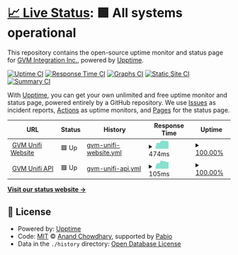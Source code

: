 # [📈 Live Status](https://status.gvmunifi.com): <!--live status--> **🟩 All systems operational**

This repository contains the open-source uptime monitor and status page for [GVM Integration Inc.](https://status.gvmunifi.com), powered by [Upptime](https://github.com/upptime/upptime).

[![Uptime CI](https://github.com/GVM-Integration-Inc/StatusPage/workflows/Uptime%20CI/badge.svg)](https://github.com/GVM-Integration-Inc/StatusPage/actions?query=workflow%3A%22Uptime+CI%22)
[![Response Time CI](https://github.com/GVM-Integration-Inc/StatusPage/workflows/Response%20Time%20CI/badge.svg)](https://github.com/GVM-Integration-Inc/StatusPage/actions?query=workflow%3A%22Response+Time+CI%22)
[![Graphs CI](https://github.com/GVM-Integration-Inc/StatusPage/workflows/Graphs%20CI/badge.svg)](https://github.com/GVM-Integration-Inc/StatusPage/actions?query=workflow%3A%22Graphs+CI%22)
[![Static Site CI](https://github.com/GVM-Integration-Inc/StatusPage/workflows/Static%20Site%20CI/badge.svg)](https://github.com/GVM-Integration-Inc/StatusPage/actions?query=workflow%3A%22Static+Site+CI%22)
[![Summary CI](https://github.com/GVM-Integration-Inc/StatusPage/workflows/Summary%20CI/badge.svg)](https://github.com/GVM-Integration-Inc/StatusPage/actions?query=workflow%3A%22Summary+CI%22)

With [Upptime](https://upptime.js.org), you can get your own unlimited and free uptime monitor and status page, powered entirely by a GitHub repository. We use [Issues](https://github.com/GVM-Integration-Inc/StatusPage/issues) as incident reports, [Actions](https://github.com/GVM-Integration-Inc/StatusPage/actions) as uptime monitors, and [Pages](https://status.gvmunifi.com) for the status page.

<!--start: status pages-->
<!-- This summary is generated by Upptime (https://github.com/upptime/upptime) -->
<!-- Do not edit this manually, your changes will be overwritten -->
<!-- prettier-ignore -->
| URL | Status | History | Response Time | Uptime |
| --- | ------ | ------- | ------------- | ------ |
| <img alt="" src="https://icons.duckduckgo.com/ip3/gvmunifi.com.ico" height="13"> [GVM Unifi Website](https://gvmunifi.com) | 🟩 Up | [gvm-unifi-website.yml](https://github.com/GVM-Integration-Inc/StatusPage/commits/HEAD/history/gvm-unifi-website.yml) | <details><summary><img alt="Response time graph" src="./graphs/gvm-unifi-website/response-time-week.png" height="20"> 474ms</summary><br><a href="https://status.gvmunifi.com/history/gvm-unifi-website"><img alt="Response time 407" src="https://img.shields.io/endpoint?url=https%3A%2F%2Fraw.githubusercontent.com%2FGVM-Integration-Inc%2FStatusPage%2FHEAD%2Fapi%2Fgvm-unifi-website%2Fresponse-time.json"></a><br><a href="https://status.gvmunifi.com/history/gvm-unifi-website"><img alt="24-hour response time 454" src="https://img.shields.io/endpoint?url=https%3A%2F%2Fraw.githubusercontent.com%2FGVM-Integration-Inc%2FStatusPage%2FHEAD%2Fapi%2Fgvm-unifi-website%2Fresponse-time-day.json"></a><br><a href="https://status.gvmunifi.com/history/gvm-unifi-website"><img alt="7-day response time 474" src="https://img.shields.io/endpoint?url=https%3A%2F%2Fraw.githubusercontent.com%2FGVM-Integration-Inc%2FStatusPage%2FHEAD%2Fapi%2Fgvm-unifi-website%2Fresponse-time-week.json"></a><br><a href="https://status.gvmunifi.com/history/gvm-unifi-website"><img alt="30-day response time 407" src="https://img.shields.io/endpoint?url=https%3A%2F%2Fraw.githubusercontent.com%2FGVM-Integration-Inc%2FStatusPage%2FHEAD%2Fapi%2Fgvm-unifi-website%2Fresponse-time-month.json"></a><br><a href="https://status.gvmunifi.com/history/gvm-unifi-website"><img alt="1-year response time 407" src="https://img.shields.io/endpoint?url=https%3A%2F%2Fraw.githubusercontent.com%2FGVM-Integration-Inc%2FStatusPage%2FHEAD%2Fapi%2Fgvm-unifi-website%2Fresponse-time-year.json"></a></details> | <details><summary><a href="https://status.gvmunifi.com/history/gvm-unifi-website">100.00%</a></summary><a href="https://status.gvmunifi.com/history/gvm-unifi-website"><img alt="All-time uptime 100.00%" src="https://img.shields.io/endpoint?url=https%3A%2F%2Fraw.githubusercontent.com%2FGVM-Integration-Inc%2FStatusPage%2FHEAD%2Fapi%2Fgvm-unifi-website%2Fuptime.json"></a><br><a href="https://status.gvmunifi.com/history/gvm-unifi-website"><img alt="24-hour uptime 100.00%" src="https://img.shields.io/endpoint?url=https%3A%2F%2Fraw.githubusercontent.com%2FGVM-Integration-Inc%2FStatusPage%2FHEAD%2Fapi%2Fgvm-unifi-website%2Fuptime-day.json"></a><br><a href="https://status.gvmunifi.com/history/gvm-unifi-website"><img alt="7-day uptime 100.00%" src="https://img.shields.io/endpoint?url=https%3A%2F%2Fraw.githubusercontent.com%2FGVM-Integration-Inc%2FStatusPage%2FHEAD%2Fapi%2Fgvm-unifi-website%2Fuptime-week.json"></a><br><a href="https://status.gvmunifi.com/history/gvm-unifi-website"><img alt="30-day uptime 100.00%" src="https://img.shields.io/endpoint?url=https%3A%2F%2Fraw.githubusercontent.com%2FGVM-Integration-Inc%2FStatusPage%2FHEAD%2Fapi%2Fgvm-unifi-website%2Fuptime-month.json"></a><br><a href="https://status.gvmunifi.com/history/gvm-unifi-website"><img alt="1-year uptime 100.00%" src="https://img.shields.io/endpoint?url=https%3A%2F%2Fraw.githubusercontent.com%2FGVM-Integration-Inc%2FStatusPage%2FHEAD%2Fapi%2Fgvm-unifi-website%2Fuptime-year.json"></a></details>
| <img alt="" src="https://icons.duckduckgo.com/ip3/gvmunifi.com.ico" height="13"> [GVM Unifi API](https://gvmunifi.com/api/time) | 🟩 Up | [gvm-unifi-api.yml](https://github.com/GVM-Integration-Inc/StatusPage/commits/HEAD/history/gvm-unifi-api.yml) | <details><summary><img alt="Response time graph" src="./graphs/gvm-unifi-api/response-time-week.png" height="20"> 105ms</summary><br><a href="https://status.gvmunifi.com/history/gvm-unifi-api"><img alt="Response time 88" src="https://img.shields.io/endpoint?url=https%3A%2F%2Fraw.githubusercontent.com%2FGVM-Integration-Inc%2FStatusPage%2FHEAD%2Fapi%2Fgvm-unifi-api%2Fresponse-time.json"></a><br><a href="https://status.gvmunifi.com/history/gvm-unifi-api"><img alt="24-hour response time 104" src="https://img.shields.io/endpoint?url=https%3A%2F%2Fraw.githubusercontent.com%2FGVM-Integration-Inc%2FStatusPage%2FHEAD%2Fapi%2Fgvm-unifi-api%2Fresponse-time-day.json"></a><br><a href="https://status.gvmunifi.com/history/gvm-unifi-api"><img alt="7-day response time 105" src="https://img.shields.io/endpoint?url=https%3A%2F%2Fraw.githubusercontent.com%2FGVM-Integration-Inc%2FStatusPage%2FHEAD%2Fapi%2Fgvm-unifi-api%2Fresponse-time-week.json"></a><br><a href="https://status.gvmunifi.com/history/gvm-unifi-api"><img alt="30-day response time 88" src="https://img.shields.io/endpoint?url=https%3A%2F%2Fraw.githubusercontent.com%2FGVM-Integration-Inc%2FStatusPage%2FHEAD%2Fapi%2Fgvm-unifi-api%2Fresponse-time-month.json"></a><br><a href="https://status.gvmunifi.com/history/gvm-unifi-api"><img alt="1-year response time 88" src="https://img.shields.io/endpoint?url=https%3A%2F%2Fraw.githubusercontent.com%2FGVM-Integration-Inc%2FStatusPage%2FHEAD%2Fapi%2Fgvm-unifi-api%2Fresponse-time-year.json"></a></details> | <details><summary><a href="https://status.gvmunifi.com/history/gvm-unifi-api">100.00%</a></summary><a href="https://status.gvmunifi.com/history/gvm-unifi-api"><img alt="All-time uptime 100.00%" src="https://img.shields.io/endpoint?url=https%3A%2F%2Fraw.githubusercontent.com%2FGVM-Integration-Inc%2FStatusPage%2FHEAD%2Fapi%2Fgvm-unifi-api%2Fuptime.json"></a><br><a href="https://status.gvmunifi.com/history/gvm-unifi-api"><img alt="24-hour uptime 100.00%" src="https://img.shields.io/endpoint?url=https%3A%2F%2Fraw.githubusercontent.com%2FGVM-Integration-Inc%2FStatusPage%2FHEAD%2Fapi%2Fgvm-unifi-api%2Fuptime-day.json"></a><br><a href="https://status.gvmunifi.com/history/gvm-unifi-api"><img alt="7-day uptime 100.00%" src="https://img.shields.io/endpoint?url=https%3A%2F%2Fraw.githubusercontent.com%2FGVM-Integration-Inc%2FStatusPage%2FHEAD%2Fapi%2Fgvm-unifi-api%2Fuptime-week.json"></a><br><a href="https://status.gvmunifi.com/history/gvm-unifi-api"><img alt="30-day uptime 100.00%" src="https://img.shields.io/endpoint?url=https%3A%2F%2Fraw.githubusercontent.com%2FGVM-Integration-Inc%2FStatusPage%2FHEAD%2Fapi%2Fgvm-unifi-api%2Fuptime-month.json"></a><br><a href="https://status.gvmunifi.com/history/gvm-unifi-api"><img alt="1-year uptime 100.00%" src="https://img.shields.io/endpoint?url=https%3A%2F%2Fraw.githubusercontent.com%2FGVM-Integration-Inc%2FStatusPage%2FHEAD%2Fapi%2Fgvm-unifi-api%2Fuptime-year.json"></a></details>

<!--end: status pages-->

[**Visit our status website →**](https://status.gvmunifi.com)

## 📄 License

- Powered by: [Upptime](https://github.com/upptime/upptime)
- Code: [MIT](./LICENSE) © [Anand Chowdhary](https://anandchowdhary.com), supported by [Pabio](https://pabio.com)
- Data in the `./history` directory: [Open Database License](https://opendatacommons.org/licenses/odbl/1-0/)
